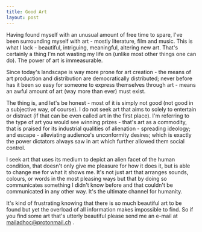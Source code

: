```yaml
---
title: Good Art
layout: post
---
```


Having found myself with an unusual amount of free time to spare, I've been surrounding myself with art - mostly literature, film and music. This is what I lack - beautiful, intriguing, meaningful, altering new art. That's certainly a thing I'm not wasting my life on (unlike most other things one can do). The power of art is immeasurable.

Since today's landscape is way more prone for art creation - the means of art production and distribution are democratically distributed; never before has it been so easy for someone to express themselves through art - means an awful amount of art (way more than ever) must exist.

The thing is, and let's be honest - most of it is simply not good (not good in a subjective way, of course). I do not seek art that aims to solely to entertain or distract (if that can be even called art in the first place). I'm referring to the type of art you would see winning prizes - that's art as a commodity, that is praised for its industrial qualities of alienation - spreading ideology; and escape - alleviating audience's unconformity desires; which is exactly the power dictators always saw in art which further allowed them social control. 

I seek art that uses its medium to depict an alien facet of the human condition, that doesn't only give me pleasure for how it does it, but is able to change me for what it shows me. It's not just art that arranges sounds, colours, or words in the most pleasing ways but that by doing so communicates something I didn't know before and that couldn't be communicated in any other way. It's the ultimate channel for humanity.

It's kind of frustrating knowing that there is so much beautiful art to be found but yet the overload of all information makes impossible to find. So if you find some art that's utterly beautiful please send me an e-mail at mailadhoc@protonmail.ch .

